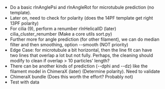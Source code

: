 - Do a basic rlnAnglePsi and rlnAngleRot for microtubule prediction (no template).
- Later on, need to check for polarity (does the 14PF template get right 13PF polarity)
- For cilia (9), perform a renumber rlnHelicalID (later) cilia_cluster_renumber (Make a core utils sort.py)
- Further more for angle prediction (for other filament), we can do median filter and then smoothing, option --smooth (NOT priority)
- Edge Case: for microtubule a bit horizontal, then the line fit can have two lines that overlap a lot but not fully. Perhaps, the cleaning should modify to clean if overlap > 10 particles' length?
- There can be another kinds of prediction (--dphi and --dz) like the filament model in ChimeraX (later) (Determine polarity). Need to validate
- ChimeraX bundle (Does this worth the effort? Probably not)
- Test with data